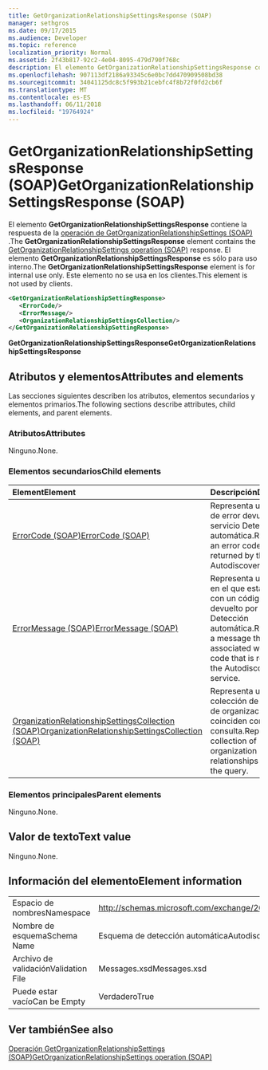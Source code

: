 ```yaml
---
title: GetOrganizationRelationshipSettingsResponse (SOAP)
manager: sethgros
ms.date: 09/17/2015
ms.audience: Developer
ms.topic: reference
localization_priority: Normal
ms.assetid: 2f43b817-92c2-4e04-8095-479d790f768c
description: El elemento GetOrganizationRelationshipSettingsResponse contiene la respuesta de la operación (SOAP) GetOrganizationRelationshipSettings. El elemento GetOrganizationRelationshipSettingsResponse es sólo para uso interno. Este elemento no se usa en los clientes.
ms.openlocfilehash: 907113df2186a93345c6e0bc7dd470909508bd38
ms.sourcegitcommit: 34041125dc8c5f993b21cebfc4f8b72f0fd2cb6f
ms.translationtype: MT
ms.contentlocale: es-ES
ms.lasthandoff: 06/11/2018
ms.locfileid: "19764924"
---
```

# <a name="getorganizationrelationshipsettingsresponse-soap"></a><span data-ttu-id="d3625-105">GetOrganizationRelationshipSettingsResponse (SOAP)</span><span class="sxs-lookup"><span data-stu-id="d3625-105">GetOrganizationRelationshipSettingsResponse (SOAP)</span></span>

<span data-ttu-id="d3625-106">El elemento **GetOrganizationRelationshipSettingsResponse** contiene la respuesta de la [operación de GetOrganizationRelationshipSettings (SOAP)](getorganizationrelationshipsettings-operation-soap.md) .</span><span class="sxs-lookup"><span data-stu-id="d3625-106">The **GetOrganizationRelationshipSettingsResponse** element contains the [GetOrganizationRelationshipSettings operation (SOAP)](getorganizationrelationshipsettings-operation-soap.md) response.</span></span> <span data-ttu-id="d3625-107">El elemento **GetOrganizationRelationshipSettingsResponse** es sólo para uso interno.</span><span class="sxs-lookup"><span data-stu-id="d3625-107">The **GetOrganizationRelationshipSettingsResponse** element is for internal use only.</span></span> <span data-ttu-id="d3625-108">Este elemento no se usa en los clientes.</span><span class="sxs-lookup"><span data-stu-id="d3625-108">This element is not used by clients.</span></span> 
  
```XML
<GetOrganizationRelationshipSettingResponse>
   <ErrorCode/>
   <ErrorMessage/>
   <OrganizationRelationshipSettingsCollection/>
</GetOrganizationRelationshipSettingResponse>
```

 <span data-ttu-id="d3625-109">**GetOrganizationRelationshipSettingsResponse**</span><span class="sxs-lookup"><span data-stu-id="d3625-109">**GetOrganizationRelationshipSettingsResponse**</span></span>
## <a name="attributes-and-elements"></a><span data-ttu-id="d3625-110">Atributos y elementos</span><span class="sxs-lookup"><span data-stu-id="d3625-110">Attributes and elements</span></span>

<span data-ttu-id="d3625-111">Las secciones siguientes describen los atributos, elementos secundarios y elementos primarios.</span><span class="sxs-lookup"><span data-stu-id="d3625-111">The following sections describe attributes, child elements, and parent elements.</span></span>
  
### <a name="attributes"></a><span data-ttu-id="d3625-112">Atributos</span><span class="sxs-lookup"><span data-stu-id="d3625-112">Attributes</span></span>

<span data-ttu-id="d3625-113">Ninguno.</span><span class="sxs-lookup"><span data-stu-id="d3625-113">None.</span></span>
  
### <a name="child-elements"></a><span data-ttu-id="d3625-114">Elementos secundarios</span><span class="sxs-lookup"><span data-stu-id="d3625-114">Child elements</span></span>

|<span data-ttu-id="d3625-115">**Element**</span><span class="sxs-lookup"><span data-stu-id="d3625-115">**Element**</span></span>|<span data-ttu-id="d3625-116">**Descripción**</span><span class="sxs-lookup"><span data-stu-id="d3625-116">**Description**</span></span>|
|:-----|:-----|
|[<span data-ttu-id="d3625-117">ErrorCode (SOAP)</span><span class="sxs-lookup"><span data-stu-id="d3625-117">ErrorCode (SOAP)</span></span>](errorcode-soap.md) <br/> |<span data-ttu-id="d3625-118">Representa un código de error devuelto por el servicio Detección automática.</span><span class="sxs-lookup"><span data-stu-id="d3625-118">Represents an error code that is returned by the Autodiscover service.</span></span>  <br/> |
|[<span data-ttu-id="d3625-119">ErrorMessage (SOAP)</span><span class="sxs-lookup"><span data-stu-id="d3625-119">ErrorMessage (SOAP)</span></span>](errormessage-soap.md) <br/> |<span data-ttu-id="d3625-120">Representa un mensaje en el que está asociado con un código de error devuelto por el servicio Detección automática.</span><span class="sxs-lookup"><span data-stu-id="d3625-120">Represents a message that is associated with an error code that is returned by the Autodiscover service.</span></span>  <br/> |
|[<span data-ttu-id="d3625-121">OrganizationRelationshipSettingsCollection (SOAP)</span><span class="sxs-lookup"><span data-stu-id="d3625-121">OrganizationRelationshipSettingsCollection (SOAP)</span></span>](organizationrelationshipsettingscollection-soap.md) <br/> |<span data-ttu-id="d3625-122">Representa una colección de relaciones de organización que coinciden con la consulta.</span><span class="sxs-lookup"><span data-stu-id="d3625-122">Represents a collection of organization relationships that match the query.</span></span>  <br/> |
   
### <a name="parent-elements"></a><span data-ttu-id="d3625-123">Elementos principales</span><span class="sxs-lookup"><span data-stu-id="d3625-123">Parent elements</span></span>

<span data-ttu-id="d3625-124">Ninguno.</span><span class="sxs-lookup"><span data-stu-id="d3625-124">None.</span></span>
  
## <a name="text-value"></a><span data-ttu-id="d3625-125">Valor de texto</span><span class="sxs-lookup"><span data-stu-id="d3625-125">Text value</span></span>

<span data-ttu-id="d3625-126">Ninguno.</span><span class="sxs-lookup"><span data-stu-id="d3625-126">None.</span></span>
  
## <a name="element-information"></a><span data-ttu-id="d3625-127">Información del elemento</span><span class="sxs-lookup"><span data-stu-id="d3625-127">Element information</span></span>

|||
|:-----|:-----|
|<span data-ttu-id="d3625-128">Espacio de nombres</span><span class="sxs-lookup"><span data-stu-id="d3625-128">Namespace</span></span>  <br/> |http://schemas.microsoft.com/exchange/2010/Autodiscover  <br/> |
|<span data-ttu-id="d3625-129">Nombre de esquema</span><span class="sxs-lookup"><span data-stu-id="d3625-129">Schema Name</span></span>  <br/> |<span data-ttu-id="d3625-130">Esquema de detección automática</span><span class="sxs-lookup"><span data-stu-id="d3625-130">Autodiscover schema</span></span>  <br/> |
|<span data-ttu-id="d3625-131">Archivo de validación</span><span class="sxs-lookup"><span data-stu-id="d3625-131">Validation File</span></span>  <br/> |<span data-ttu-id="d3625-132">Messages.xsd</span><span class="sxs-lookup"><span data-stu-id="d3625-132">Messages.xsd</span></span>  <br/> |
|<span data-ttu-id="d3625-133">Puede estar vacío</span><span class="sxs-lookup"><span data-stu-id="d3625-133">Can be Empty</span></span>  <br/> |<span data-ttu-id="d3625-134">Verdadero</span><span class="sxs-lookup"><span data-stu-id="d3625-134">True</span></span>  <br/> |
   
## <a name="see-also"></a><span data-ttu-id="d3625-135">Ver también</span><span class="sxs-lookup"><span data-stu-id="d3625-135">See also</span></span>



[<span data-ttu-id="d3625-136">Operación GetOrganizationRelationshipSettings (SOAP)</span><span class="sxs-lookup"><span data-stu-id="d3625-136">GetOrganizationRelationshipSettings operation (SOAP)</span></span>](getorganizationrelationshipsettings-operation-soap.md)

